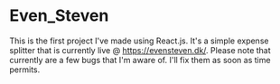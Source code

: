 # Even_Steven
This is the first project I've made using React.js. It's a simple expense splitter that is currently live @ https://evensteven.dk/. Please note that currently are a few bugs that I'm aware of. I'll fix them as soon as time permits. 

